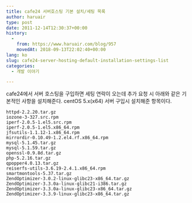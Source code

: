 ```yaml
---
title: cafe24 서버호스팅 기본 설치/세팅 목록
author: haruair
type: post
date: 2011-12-14T12:30:37+00:00
history:
  - 
    from: https://www.haruair.com/blog/957
    movedAt: 2018-09-13T22:02:40+00:00
lang: ko
slug: cafe24-server-hosting-default-installation-settings-list
categories:
  - 개발 이야기

---
```

cafe24에서 서버 호스팅을 구입하면 세팅 연락이 오는데 추가 요청 시 아래와 같은 기본적인 사항을 설치해준다. centOS 5.x(x64) 서버 구입시 설치해준 항목이다.

    httpd-2.2.20.tar.gz
    iozone-3-327.src.rpm
    iperf-2.0.5-1.el5.src.rpm
    iperf-2.0.5-1.el5.x86_64.rpm
    jfsutils-1.1.12-1.x86_64.rpm
    mirrordir-0.10.49-1.2.el4.rf.x86_64.rpm
    mysql-5.1.45.tar.gz
    mysql-5.1.59.tar.gz
    openssl-0.9.8d.tar.gz
    php-5.2.16.tar.gz
    qpopper4.0.13.tar.gz
    reiserfs-utils-3.6.19-2.4.1.x86_64.rpm
    smartmontools-5.37.tar.gz
    ZendOptimizer-3.0.2-linux-glibc23-x86_64.tar.gz
    ZendOptimizer-3.3.0a-linux-glibc21-i386.tar.gz
    ZendOptimizer-3.3.0a-linux-glibc23-x86_64.tar.gz
    ZendOptimizer-3.3.9-linux-glibc23-x86_64.tar.gz